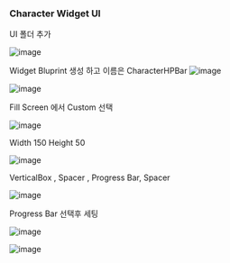 ### Character Widget UI

UI 폴더 추가

![image](https://user-images.githubusercontent.com/29656900/186852842-fc976f1a-c184-4023-8d72-027d3dd46e9f.png)

Widget Bluprint 생성 하고 이름은 CharacterHPBar
![image](https://user-images.githubusercontent.com/29656900/186852986-77904fe3-ed31-46c6-b0b5-d6fb930d6e2e.png)

![image](https://user-images.githubusercontent.com/29656900/186853236-b69c079b-7250-481f-9993-9f1e1b457734.png)


Fill Screen 에서  Custom 선택

![image](https://user-images.githubusercontent.com/29656900/186854011-b1d9e5ee-6445-470a-9072-653e3b37cd69.png)


Width 150 Height 50

![image](https://user-images.githubusercontent.com/29656900/186854164-f54d2685-63c5-41d6-a4c8-0910cebe2006.png)


VerticalBox , Spacer , Progress Bar, Spacer

![image](https://user-images.githubusercontent.com/29656900/186854874-53ce2555-ffb7-4df7-bc85-c5ebd193bd49.png)


Progress Bar 선택후 세팅

![image](https://user-images.githubusercontent.com/29656900/186855365-9974a2c1-6df7-476c-a6e3-2f6e22048b0d.png)

![image](https://user-images.githubusercontent.com/29656900/186855596-43195c3c-677a-4d5b-b085-dd357988f37f.png)

